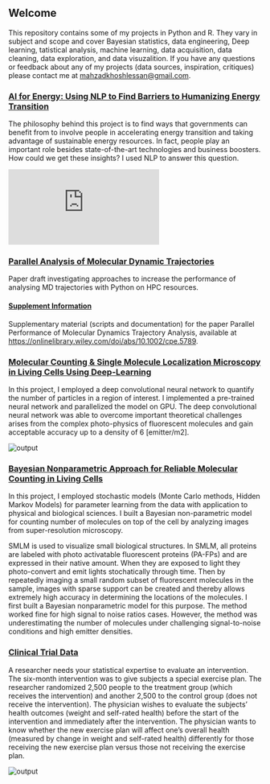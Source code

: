 ## Welcome 

This repository contains some of my projects in Python and R. They vary in subject and scope and cover Bayesian statistics, data engineering, Deep learning, tatistical analysis, machine learning, data acquisition, data cleaning, data exploration, and data visuzalition. If you have any questions or feedback about any of my projects (data sources, inspiration, critiques) please contact me at mahzadkhoshlessan@gmail.com.

### [AI for Energy: Using NLP to Find Barriers to Humanizing Energy Transition](https://github.com/mkhoshle/AI-for-Energy)
The philosophy behind this project is to find ways that governments can benefit from to involve
people in accelerating energy transition and taking advantage of sustainable energy
resources. In fact, people play an important role besides state-of-the-art technologies and
business boosters. How could we get these insights? I used NLP to answer this question.

![out](https://mkhoshle.github.io/AI-for-Energy/ScattertextRankData12_India.html)

### [Parallel Analysis of Molecular Dynamic Trajectories](https://github.com/mkhoshle/paper-hpc-py-parallel-mdanalysis)
Paper draft investigating approaches to increase the performance of analysing MD trajectories with Python on HPC resources. 

#### [Supplement Information](https://github.com/mkhoshle/supplement-hpc-py-parallel-mdanalysis)
Supplementary material (scripts and documentation) for the paper Parallel Performance of Molecular Dynamics Trajectory Analysis, available at https://onlinelibrary.wiley.com/doi/abs/10.1002/cpe.5789.

### [Molecular Counting & Single Molecule Localization Microscopy in Living Cells Using Deep-Learning](https://github.com/mkhoshle/PORTFOLIO.github.io/tree/master/Molecular%20Counting)
In this project, I employed a deep convolutional neural network to quantify the number of particles in a region of interest. I implemented a pre-trained neural network and parallelized the model on GPU. The deep convolutional neural network was able to overcome important theoretical challenges arises from the complex photo-physics of fluorescent molecules and gain acceptable accuracy up to a density of 6 [emitter/m2].

![output](https://github.com/mkhoshle/PORTFOLIO.github.io/blob/master/Molecular%20Counting/output.png)

### [Bayesian Nonparametric Approach for Reliable Molecular Counting in Living Cells](https://github.com/mkhoshle/PORTFOLIO.github.io/tree/master/Counting-Bayesian-statistics)
In this project, I employed stochastic models (Monte Carlo methods, Hidden Markov Models) for parameter learning from the data with application to physical and biological sciences. I built a Bayesian non-parametric model for counting number of molecules on top of the cell by analyzing images from super-resolution microscopy. 

SMLM is used to visualize small biological structures. In SMLM, all proteins are labeled with photo activatable fluorescent proteins (PA-FPs) and are expressed in their native amount. When they are exposed to light they photo-convert and emit lights stochatically through time. Then by repeatedly imaging a small random subset of fluorescent molecules in the sample, images with sparse support can be created and thereby allows extremely high accuracy in determining the locations of the molecules. I first built a Bayesian nonparametric model for this purpose. The method worked fine for high signal to noise ratios cases. However, the method was underestimating the number of molecules under challenging signal-to-noise conditions and high emitter densities.

### [Clinical Trial Data](https://github.com/mkhoshle/PORTFOLIO.github.io/tree/master/Clinical_trial_data)
A researcher needs your statistical expertise to evaluate an intervention. The six-month intervention was to give subjects a special exercise plan. The researcher randomized 2,500 people to the treatment group (which receives the intervention) and another 2,500 to the control group (does not receive the intervention).  The physician wishes to evaluate the subjects’ health outcomes (weight and self-rated health) before the start of the intervention and immediately after the intervention. The physician wants to know whether the new exercise plan will affect one’s overall health (measured by change in weight and self-rated health) differently for those receiving the new exercise plan versus those not receiving the exercise plan.

![output](https://github.com/mkhoshle/PORTFOLIO.github.io/blob/master/Clinical_trial_data/output_56_0.png)


